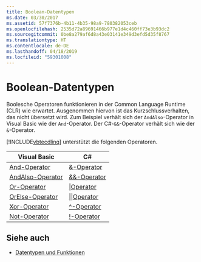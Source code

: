 ```yaml
---
title: Boolean-Datentypen
ms.date: 03/30/2017
ms.assetid: 57f7376b-4b11-4b35-98a9-780382053ceb
ms.openlocfilehash: 2535d72a89691466b977e1d4c460ff73e3b93dc2
ms.sourcegitcommit: 0be8a279af6d8a43e03141e349d3efd5d35f8767
ms.translationtype: HT
ms.contentlocale: de-DE
ms.lasthandoff: 04/18/2019
ms.locfileid: "59301008"
---
```

# <a name="boolean-data-types"></a>Boolean-Datentypen
Boolesche Operatoren funktionieren in der Common Language Runtime (CLR) wie erwartet. Ausgenommen hiervon ist das Kurzschlussverhalten, das nicht übersetzt wird. Zum Beispiel verhält sich der `AndAlso`-Operator in Visual Basic wie der `And`-Operator. Der C#-`&&`-Operator verhält sich wie der `&`-Operator.  
  
 [!INCLUDE[vbtecdlinq](../../../../../../includes/vbtecdlinq-md.md)] unterstützt die folgenden Operatoren.  
  
|Visual Basic|C#|  
|------------------|---------|  
|[And-Operator](~/docs/visual-basic/language-reference/operators/and-operator.md)|[&-Operator](~/docs/csharp/language-reference/operators/boolean-logical-operators.md#logical-and-operator-)|  
|[AndAlso-Operator](~/docs/visual-basic/language-reference/operators/andalso-operator.md)|[&&-Operator](~/docs/csharp/language-reference/operators/boolean-logical-operators.md#conditional-logical-and-operator-)|  
|[Or-Operator](~/docs/visual-basic/language-reference/operators/or-operator.md)|[&#124;Operator](~/docs/csharp/language-reference/operators/boolean-logical-operators.md#logical-or-operator-)|  
|[OrElse-Operator](~/docs/visual-basic/language-reference/operators/orelse-operator.md)|[&#124;&#124;Operator](~/docs/csharp/language-reference/operators/boolean-logical-operators.md#conditional-logical-or-operator-)|  
|[Xor-Operator](~/docs/visual-basic/language-reference/operators/xor-operator.md)|[^-Operator](~/docs/csharp/language-reference/operators/boolean-logical-operators.md#logical-exclusive-or-operator-)|  
|[Not-Operator](~/docs/visual-basic/language-reference/operators/not-operator.md)|[\!-Operator](~/docs/csharp/language-reference/operators/boolean-logical-operators.md#logical-negation-operator-)|  
  
## <a name="see-also"></a>Siehe auch

- [Datentypen und Funktionen](../../../../../../docs/framework/data/adonet/sql/linq/data-types-and-functions.md)
